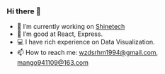 ### Hi there 👋

- 🔭 I’m currently working on [Shinetech](https://www.shinetechsoftware.com/)
- 🌱 I’m good at React, Express.
- 💻 I have rich experience on Data Visualization.
- 📫 How to reach me: [wzdsrhm1994@gmail.com](wzdsrhm1994@gmail.com), [mango941109@163.com](mango941109@163.com)

<!--
**Mango3403/Mango3403** is a ✨ _special_ ✨ repository because its `README.md` (this file) appears on your GitHub profile.

Here are some ideas to get you started:

- 🔭 I’m currently working on [Shinetech](https://www.shinetechsoftware.com/)
- 🌱 I’m currently learning JavaScript, Python and WebGL
- 👯 I’m looking to collaborate on ...
- 🤔 I’m looking for help with ...
- 💬 Ask me about ...
- 📫 How to reach me: [Google Email](wzdsrhm1994@gmail.com)
- 😄 Pronouns: ...
- ⚡ Fun fact: ...
-->
